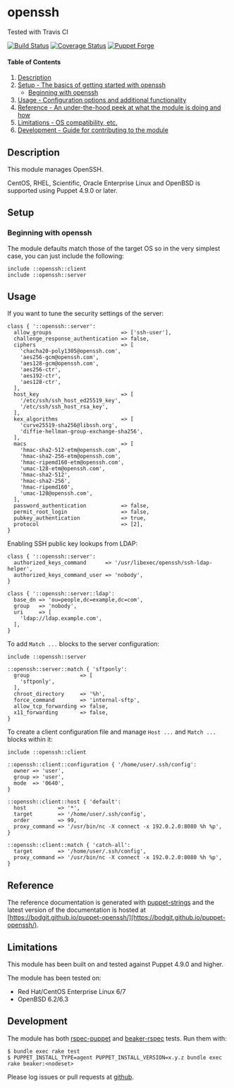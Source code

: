 # openssh

Tested with Travis CI

[![Build Status](https://travis-ci.org/bodgit/puppet-openssh.svg?branch=master)](https://travis-ci.org/bodgit/puppet-openssh)
[![Coverage Status](https://coveralls.io/repos/bodgit/puppet-openssh/badge.svg?branch=master&service=github)](https://coveralls.io/github/bodgit/puppet-openssh?branch=master)
[![Puppet Forge](http://img.shields.io/puppetforge/v/bodgit/openssh.svg)](https://forge.puppetlabs.com/bodgit/openssh)

#### Table of Contents

1. [Description](#description)
2. [Setup - The basics of getting started with openssh](#setup)
    * [Beginning with openssh](#beginning-with-openssh)
3. [Usage - Configuration options and additional functionality](#usage)
4. [Reference - An under-the-hood peek at what the module is doing and how](#reference)
5. [Limitations - OS compatibility, etc.](#limitations)
6. [Development - Guide for contributing to the module](#development)

## Description

This module manages OpenSSH.

CentOS, RHEL, Scientific, Oracle Enterprise Linux and OpenBSD is supported
using Puppet 4.9.0 or later.

## Setup

### Beginning with openssh

The module defaults match those of the target OS so in the very simplest case, you can just include the following:

```puppet
include ::openssh::client
include ::openssh::server
```

## Usage

If you want to tune the security settings of the server:

```puppet
class { '::openssh::server':
  allow_groups                      => ['ssh-user'],
  challenge_response_authentication => false,
  ciphers                           => [
    'chacha20-poly1305@openssh.com',
    'aes256-gcm@openssh.com',
    'aes128-gcm@openssh.com',
    'aes256-ctr',
    'aes192-ctr',
    'aes128-ctr',
  ],
  host_key                          => [
    '/etc/ssh/ssh_host_ed25519_key',
    '/etc/ssh/ssh_host_rsa_key',
  ],
  kex_algorithms                    => [
    'curve25519-sha256@libssh.org',
    'diffie-hellman-group-exchange-sha256',
  ],
  macs                              => [
    'hmac-sha2-512-etm@openssh.com',
    'hmac-sha2-256-etm@openssh.com',
    'hmac-ripemd160-etm@openssh.com',
    'umac-128-etm@openssh.com',
    'hmac-sha2-512',
    'hmac-sha2-256',
    'hmac-ripemd160',
    'umac-128@openssh.com',
  ],
  password_authentication           => false,
  permit_root_login                 => false,
  pubkey_authentication             => true,
  protocol                          => [2],
}
```

Enabling SSH public key lookups from LDAP:

```puppet
class { '::openssh::server':
  authorized_keys_command      => '/usr/libexec/openssh/ssh-ldap-helper',
  authorized_keys_command_user => 'nobody',
}

class { '::openssh::server::ldap':
  base_dn => 'ou=people,dc=example,dc=com',
  group   => 'nobody',
  uri     => [
    'ldap://ldap.example.com',
  ],
}
```

To add `Match ...` blocks to the server configuration:

```puppet
include ::openssh::server

::openssh::server::match { 'sftponly':
  group                => [
    'sftponly',
  ],
  chroot_directory     => '%h',
  force_command        => 'internal-sftp',
  allow_tcp_forwarding => false,
  x11_forwarding       => false,
}
```

To create a client configuration file and manage `Host ...` and `Match ...`
blocks within it:

```puppet
include ::openssh::client

::openssh::client::configuration { '/home/user/.ssh/config':
  owner => 'user',
  group => 'user',
  mode  => '0640',
}

::openssh::client::host { 'default':
  host          => '*',
  target        => '/home/user/.ssh/config',
  order         => 99,
  proxy_command => '/usr/bin/nc -X connect -x 192.0.2.0:8080 %h %p',
}

::openssh::client::match { 'catch-all':
  target        => '/home/user/.ssh/config',
  proxy_command => '/usr/bin/nc -X connect -x 192.0.2.0:8080 %h %p',
}
```

## Reference

The reference documentation is generated with
[puppet-strings](https://github.com/puppetlabs/puppet-strings) and the latest
version of the documentation is hosted at
[https://bodgit.github.io/puppet-openssh/](https://bodgit.github.io/puppet-openssh/).

## Limitations

This module has been built on and tested against Puppet 4.9.0 and higher.

The module has been tested on:

* Red Hat/CentOS Enterprise Linux 6/7
* OpenBSD 6.2/6.3

## Development

The module has both [rspec-puppet](http://rspec-puppet.com) and
[beaker-rspec](https://github.com/puppetlabs/beaker-rspec) tests. Run them
with:

```
$ bundle exec rake test
$ PUPPET_INSTALL_TYPE=agent PUPPET_INSTALL_VERSION=x.y.z bundle exec rake beaker:<nodeset>
```

Please log issues or pull requests at
[github](https://github.com/bodgit/puppet-openssh).
